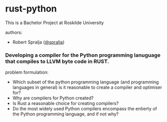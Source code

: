# rust-python

This is a Bachelor Project at Roskilde University

authors:
- Robert Spralja ([@spralja](https://github.com/spralja))

### Developing a compiler for the Python programming lanuguage that compiles to LLVM byte code in RUST.

problem formulation:
- Which subset of the python programming language (and programming languages in general) is it reasonable to create a compiler and optimiser for?
- Why are compilers for Python created?
- Is Rust a reasonable choice for creating compilers?
- Do the most widely used Python compilers encompass the entierty of the Python programming language, and if not why?
